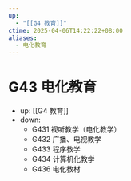 ```yaml
---
up:
  - "[[G4 教育]]"
ctime: 2025-04-06T14:22:22+08:00
aliases:
  - 电化教育
---
```


# G43 电化教育

- up: [[G4 教育]]
- down:	
	- G431 视听教学（电化教学）
	- G432 广播、电视教学
	- G433 程序教学
	- G434 计算机化教学
	- G436 电化教材
	
